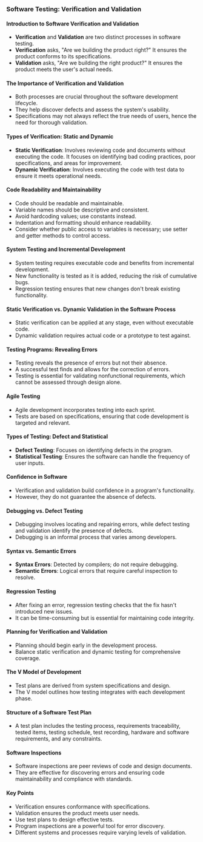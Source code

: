 ### Software Testing: Verification and Validation

#### Introduction to Software Verification and Validation
- **Verification** and **Validation** are two distinct processes in software testing.
- **Verification** asks, "Are we building the product right?" It ensures the product conforms to its specifications.
- **Validation** asks, "Are we building the right product?" It ensures the product meets the user's actual needs.

#### The Importance of Verification and Validation
- Both processes are crucial throughout the software development lifecycle.
- They help discover defects and assess the system's usability.
- Specifications may not always reflect the true needs of users, hence the need for thorough validation.

#### Types of Verification: Static and Dynamic
- **Static Verification**: Involves reviewing code and documents without executing the code. It focuses on identifying bad coding practices, poor specifications, and areas for improvement.
- **Dynamic Verification**: Involves executing the code with test data to ensure it meets operational needs.

#### Code Readability and Maintainability
- Code should be readable and maintainable.
- Variable names should be descriptive and consistent.
- Avoid hardcoding values; use constants instead.
- Indentation and formatting should enhance readability.
- Consider whether public access to variables is necessary; use setter and getter methods to control access.

#### System Testing and Incremental Development
- System testing requires executable code and benefits from incremental development.
- New functionality is tested as it is added, reducing the risk of cumulative bugs.
- Regression testing ensures that new changes don't break existing functionality.

#### Static Verification vs. Dynamic Validation in the Software Process
- Static verification can be applied at any stage, even without executable code.
- Dynamic validation requires actual code or a prototype to test against.

#### Testing Programs: Revealing Errors
- Testing reveals the presence of errors but not their absence.
- A successful test finds and allows for the correction of errors.
- Testing is essential for validating nonfunctional requirements, which cannot be assessed through design alone.

#### Agile Testing
- Agile development incorporates testing into each sprint.
- Tests are based on specifications, ensuring that code development is targeted and relevant.

#### Types of Testing: Defect and Statistical
- **Defect Testing**: Focuses on identifying defects in the program.
- **Statistical Testing**: Ensures the software can handle the frequency of user inputs.

#### Confidence in Software
- Verification and validation build confidence in a program's functionality.
- However, they do not guarantee the absence of defects.

#### Debugging vs. Defect Testing
- Debugging involves locating and repairing errors, while defect testing and validation identify the presence of defects.
- Debugging is an informal process that varies among developers.

#### Syntax vs. Semantic Errors
- **Syntax Errors**: Detected by compilers; do not require debugging.
- **Semantic Errors**: Logical errors that require careful inspection to resolve.

#### Regression Testing
- After fixing an error, regression testing checks that the fix hasn't introduced new issues.
- It can be time-consuming but is essential for maintaining code integrity.

#### Planning for Verification and Validation
- Planning should begin early in the development process.
- Balance static verification and dynamic testing for comprehensive coverage.

#### The V Model of Development
- Test plans are derived from system specifications and design.
- The V model outlines how testing integrates with each development phase.

#### Structure of a Software Test Plan
- A test plan includes the testing process, requirements traceability, tested items, testing schedule, test recording, hardware and software requirements, and any constraints.

#### Software Inspections
- Software inspections are peer reviews of code and design documents.
- They are effective for discovering errors and ensuring code maintainability and compliance with standards.

#### Key Points
- Verification ensures conformance with specifications.
- Validation ensures the product meets user needs.
- Use test plans to design effective tests.
- Program inspections are a powerful tool for error discovery.
- Different systems and processes require varying levels of validation.
